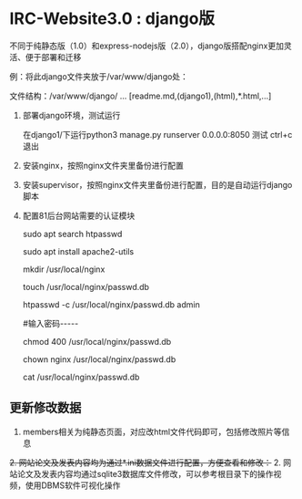 # IRC-Website3.0 : django版

不同于纯静态版（1.0）和express-nodejs版（2.0），django版搭配nginx更加灵活、便于部署和迁移



例：将此django文件夹放于/var/www/django处：

文件结构：/var/www/django/ ...  [readme.md,(django1),(html),*.html,...]



1. 部署django环境，测试运行

   在django1/下运行python3 manage.py runserver 0.0.0.0:8050 测试 ctrl+c退出

2. 安装nginx，按照nginx文件夹里备份进行配置

3. 安装supervisor，按照nginx文件夹里备份进行配置，目的是自动运行django脚本

4. 配置81后台网站需要的认证模块

   sudo apt search htpasswd

   sudo apt install apache2-utils

   mkdir /usr/local/nginx

   touch /usr/local/nginx/passwd.db

   htpasswd -c /usr/local/nginx/passwd.db admin

   #输入密码-----

   chmod 400 /usr/local/nginx/passwd.db

   chown nginx  /usr/local/nginx/passwd.db

   cat /usr/local/nginx/passwd.db

   

## 更新修改数据

1. members相关为纯静态页面，对应改html文件代码即可，包括修改照片等信息

~~2. 网站论文及发表内容均为通过*.ini数据文件进行配置，方便查看和修改：~~
2. 网站论文及发表内容均通过sqlite3数据库文件修改，可以参考根目录下的操作视频，使用DBMS软件可视化操作

